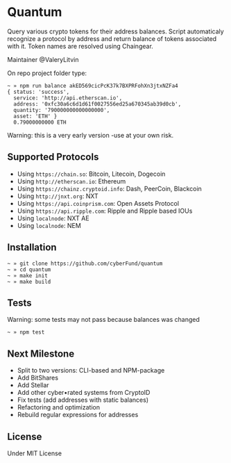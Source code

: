 # Quantum

Query various crypto tokens for their address balances. Script automaticaly recognize a protocol by address and return balance of tokens associated with it. Token names are resolved using Chaingear.

Maintainer @ValeryLitvin

On repo project folder type:
```
~ » npm run balance akED569cicPcK37k7BXPRFohXn3jtxNZFa4
{ status: 'success',
  service: 'http://api.etherscan.io',
  address: '0xfc30a6c6d1d61f0027556ed25a670345ab39d0cb',
  quantity: '790000000000000000',
  asset: 'ETH' }
  0.79000000000 ETH
```

Warning: this is a very early version -use at your own risk.

## Supported Protocols

- Using `https://chain.so`: Bitcoin, Litecoin, Dogecoin
- Using `http://etherscan.io`: Ethereum
- Using `https://chainz.cryptoid.info`: Dash, PeerCoin, Blackcoin
- Using `http://jnxt.org`: NXT
- Using `https://api.coinprism.com`: Open Assets Protocol
- Using `https://api.ripple.com`: Ripple and Ripple based IOUs
- Using `localnode`: NXT AE
- Using `localnode`: NEM

## Installation

```
~ » git clone https://github.com/cyberFund/quantum
~ » cd quantum
~ » make init
~ » make build
```

## Tests
Warning: some tests may not pass because balances was changed
```
~ » npm test
```
## Next Milestone
- Split to two versions: CLI-based and NPM-package
- Add BitShares
- Add Stellar
- Add other cyber•rated systems from CryptoID
- Fix tests (add addresses with static balances)
- Refactoring and optimization
- Rebuild regular expressions for addresses

## License

Under MIT License

